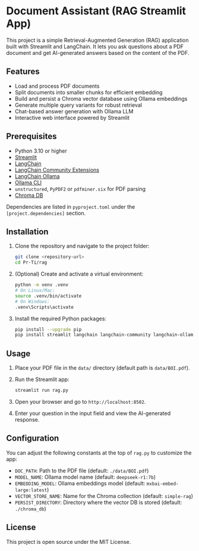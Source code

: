 # Document Assistant (RAG Streamlit App)

This project is a simple Retrieval-Augmented Generation (RAG) application built with Streamlit and LangChain. It lets you ask questions about a PDF document and get AI-generated answers based on the content of the PDF.

## Features

- Load and process PDF documents
- Split documents into smaller chunks for efficient embedding
- Build and persist a Chroma vector database using Ollama embeddings
- Generate multiple query variants for robust retrieval
- Chat-based answer generation with Ollama LLM
- Interactive web interface powered by Streamlit

## Prerequisites

- Python 3.10 or higher
- [Streamlit](https://streamlit.io)
- [LangChain](https://github.com/langchain-ai/langchain)
- [LangChain Community Extensions](https://github.com/langchain-community)
- [LangChain Ollama](https://github.com/langchain-ollama)
- [Ollama CLI](https://ollama.com/)
- `unstructured`, `PyPDF2` or `pdfminer.six` for PDF parsing
- [Chroma DB](https://github.com/chroma-core/chroma)

Dependencies are listed in `pyproject.toml` under the `[project.dependencies]` section.

## Installation

1. Clone the repository and navigate to the project folder:

   ```bash
   git clone <repository-url>
   cd Pr-Ti/rag
   ```

2. (Optional) Create and activate a virtual environment:

   ```bash
   python -m venv .venv
   # On Linux/Mac:
   source .venv/bin/activate
   # On Windows:
   .venv\Scripts\activate
   ```

3. Install the required Python packages:

   ```bash
   pip install --upgrade pip
   pip install streamlit langchain langchain-community langchain-ollama ollama unstructured pdfminer.six chromadb
   ```

## Usage

1. Place your PDF file in the `data/` directory (default path is `data/BOI.pdf`).
2. Run the Streamlit app:

   ```bash
   streamlit run rag.py
   ```

3. Open your browser and go to `http://localhost:8502`.
4. Enter your question in the input field and view the AI-generated response.

## Configuration

You can adjust the following constants at the top of `rag.py` to customize the app:

- `DOC_PATH`: Path to the PDF file (default: `./data/BOI.pdf`)
- `MODEL_NAME`: Ollama model name (default: `deepseek-r1:7b`)
- `EMBEDDING_MODEL`: Ollama embeddings model (default: `mxbai-embed-large:latest`)
- `VECTOR_STORE_NAME`: Name for the Chroma collection (default: `simple-rag`)
- `PERSIST_DIRECTORY`: Directory where the vector DB is stored (default: `./chroma_db`)

## License

This project is open source under the MIT License.
